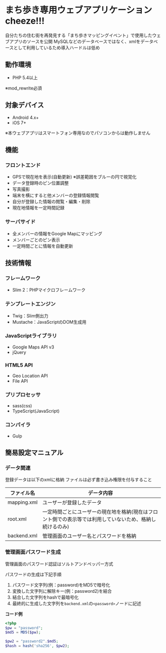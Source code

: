 # まち歩き専用ウェブアプリケーション cheeze!!!

自分たちの住む街を再発見する「まち歩きマッピングイベント」で使用したウェブアプリのソースを公開
MySQLなどのデータベースではなく、xmlをデータベースとして利用しているため導入ハードルは低め

## 動作環境

- PHP 5.4以上

※mod_rewrite必須

## 対象デバイス

- Android 4.x+
- iOS 7+

※本ウェブアプリはスマートフォン専用なのでパソコンからは動作しません

## 機能

### フロントエンド

- GPSで現在地を表示(自動更新) ※誤差範囲をブルーの円で視覚化
- データ登録時のピン位置調整
- 写真撮影
- 端末を横にすると他メンバーの登録情報閲覧
- 自分が登録した情報の閲覧・編集・削除
- 現在地情報を一定時間記録

### サーバサイド

- 全メンバーの情報をGoogle Mapにマッピング
- メンバーごとのピン表示
- 一定時間ごとに情報を自動更新


## 技術情報

### フレームワーク

- Slim 2：PHPマイクロフレームワーク

### テンプレートエンジン

- Twig：Slim側出力
- Mustache：JavaScriptのDOM生成用

### JavaScriptライブラリ

- Google Maps API v3
- jQuery

### HTML5 API

- Geo Location API
- File API


### プリプロセッサ

- sass(css)
- TypeScript(JavaScript)

### コンパイラ

- Gulp


## 簡易設定マニュアル

### データ関連

登録データは以下のxmlに格納
ファイルは必ず書き込み権限を付与すること

| ファイル名 | データ内容 |
| --- | --- |
| mapping.xml | ユーザーが登録したデータ |
| root.xml | 一定時間ごとにユーザーの現在地を格納(現在はフロント側での表示等では利用していないため、格納し続けるのみ) |
| backend.xml | 管理画面のユーザー名とパスワードを格納 |

### 管理画面パスワード生成

管理画面のパスワード認証はソルトアンドペッパー方式

パスワードの生成は下記手順

1. パスワード文字列(例：password)をMD5で暗号化
1. 変換した文字列に解除キー(例：password2)を結合
1. 結合した文字列をhashで最暗号化
1. 最終的に生成した文字列を`backend.xml`の`<password>`ノードに記述

**コード例**
```PHP
<?php
$pw = "password";
$md5 = MD5($pw);

$pw2 = "password2".$md5;
$hash = hash('sha256', $pw2);
```
